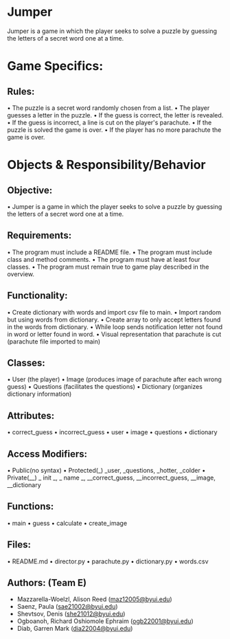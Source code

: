 # Jumper

Jumper is a game in which the player seeks to solve a puzzle by guessing the letters of a secret word one at a time.

# Game Specifics:

## Rules:

• The puzzle is a secret word randomly chosen from a list.
• The player guesses a letter in the puzzle.
• If the guess is correct, the letter is revealed.
• If the guess is incorrect, a line is cut on the player's parachute.
• If the puzzle is solved the game is over.
• If the player has no more parachute the game is over.

# Objects & Responsibility/Behavior

## Objective:

• Jumper is a game in which the player seeks to solve a puzzle by guessing the letters of a secret word one at a time.

## Requirements:

• The program must include a README file.
• The program must include class and method comments.
• The program must have at least four classes.
• The program must remain true to game play described in the overview.

## Functionality:

• Create dictionary with words and import csv file to main.
• Import random but using words from dictionary.
• Create array to only accept letters found in the words from dictionary.
• While loop sends notification letter not found in word or letter found in word.
• Visual representation that parachute is cut (parachute file imported to main)

## Classes:

• User (the player)
• Image (produces image of parachute after each wrong guess)
• Questions (facilitates the questions)
• Dictionary (organizes dictionary information)

## Attributes:

• correct_guess
• incorrect_guess
• user
• image
• questions
• dictionary

## Access Modifiers:

• Public(no syntax)
• Protected(_) _user, _questions, _hotter, _colder
• Private(__) _ init _, _ name _, __correct_guess, __incorrect_guess, __image, __dictionary

## Functions:

• main
• guess
• calculate
• create_image

## Files:

• README.md
• director.py
• parachute.py
• dictionary.py
• words.csv

## Authors: (Team E)

- Mazzarella-Woelzl, Alison Reed (maz12005@byui.edu)
- Saenz, Paula (sae21002@byui.edu)
- Shevtsov, Denis (she21012@byui.edu)
- Ogboanoh, Richard Oshiomole Ephraim (ogb22001@byui.edu)
- Diab, Garren Mark (dia22004@byui.edu)

